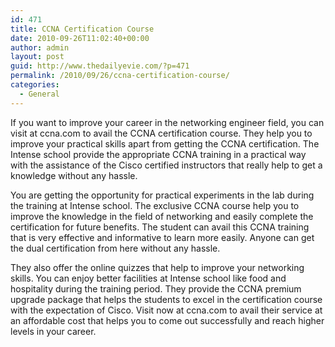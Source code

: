 ```yaml
---
id: 471
title: CCNA Certification Course
date: 2010-09-26T11:02:40+00:00
author: admin
layout: post
guid: http://www.thedailyevie.com/?p=471
permalink: /2010/09/26/ccna-certification-course/
categories:
  - General
---
```

If you want to improve your career in the networking engineer field, you can visit at ccna.com to avail the CCNA certification course. They help you to improve your practical skills apart from getting the CCNA certification. The Intense school provide the appropriate CCNA training in a practical way with the assistance of the Cisco certified instructors that really help to get a knowledge without any hassle.

You are getting the opportunity for practical experiments in the lab during the training at Intense school. The exclusive CCNA course help you to improve the knowledge in the field of networking and easily complete the certification for future benefits. The student can avail this CCNA training that is very effective and informative to learn more easily. Anyone can get the dual certification from here without any hassle.

They also offer the online quizzes that help to improve your networking skills. You can enjoy better facilities at Intense school like food and hospitality during the training period. They provide the CCNA premium upgrade package that helps the students to excel in the certification course with the expectation of Cisco. Visit now at ccna.com to avail their service at an affordable cost that helps you to come out successfully and reach higher levels in your career.